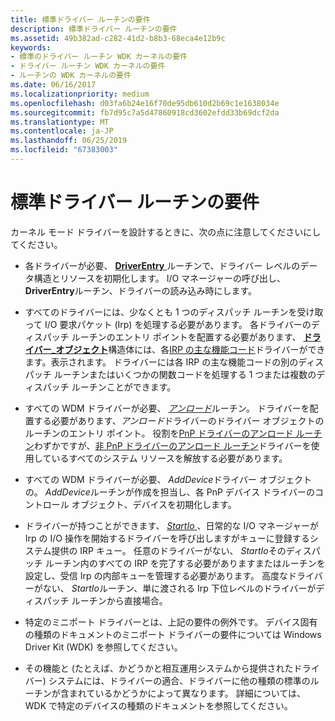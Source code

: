```yaml
---
title: 標準ドライバー ルーチンの要件
description: 標準ドライバー ルーチンの要件
ms.assetid: 49b382ad-c282-41d2-b8b3-68eca4e12b9c
keywords:
- 標準のドライバー ルーチン WDK カーネルの要件
- ドライバー ルーチン WDK カーネルの要件
- ルーチンの WDK カーネルの要件
ms.date: 06/16/2017
ms.localizationpriority: medium
ms.openlocfilehash: d03fa6b24e16f70de95db610d2b69c1e1638034e
ms.sourcegitcommit: fb7d95c7a5d47860918cd3602efdd33b69dcf2da
ms.translationtype: MT
ms.contentlocale: ja-JP
ms.lasthandoff: 06/25/2019
ms.locfileid: "67383003"
---
```

# <a name="standard-driver-routine-requirements"></a>標準ドライバー ルーチンの要件





カーネル モード ドライバーを設計するときに、次の点に注意してくださいにしてください。

-   各ドライバーが必要、 [ **DriverEntry** ](https://docs.microsoft.com/windows-hardware/drivers/ddi/content/wdm/nc-wdm-driver_initialize)ルーチンで、ドライバー レベルのデータ構造とリソースを初期化します。 I/O マネージャーの呼び出し、 **DriverEntry**ルーチン、ドライバーの読み込み時にします。

-   すべてのドライバーには、少なくとも 1 つのディスパッチ ルーチンを受け取って I/O 要求パケット (Irp) を処理する必要があります。 各ドライバーのディスパッチ ルーチンのエントリ ポイントを配置する必要があります、 [**ドライバー\_オブジェクト**](https://docs.microsoft.com/windows-hardware/drivers/ddi/content/wdm/ns-wdm-_driver_object)構造体には、各[IRP の主な機能コード](https://docs.microsoft.com/windows-hardware/drivers/kernel/irp-major-function-codes)ドライバーができます。表示されます。 ドライバーには各 IRP の主な機能コードの別のディスパッチ ルーチンまたはいくつかの関数コードを処理する 1 つまたは複数のディスパッチ ルーチンことができます。

-   すべての WDM ドライバーが必要、 [*アンロード*](https://docs.microsoft.com/windows-hardware/drivers/ddi/content/wdm/nc-wdm-driver_unload)ルーチン。 ドライバーを配置する必要があります、*アンロード*ドライバーのドライバー オブジェクトのルーチンのエントリ ポイント。 役割を[PnP ドライバーのアンロード ルーチン](pnp-driver-s-unload-routine.md)わずかですが、[非 PnP ドライバーのアンロード ルーチン](non-pnp-driver-s-unload-routine.md)ドライバーを使用しているすべてのシステム リソースを解放する必要があります。

-   すべての WDM ドライバーが必要、 *AddDevice*ドライバー オブジェクトの。 *AddDevice*ルーチンが作成を担当し、各 PnP デバイス ドライバーのコントロール オブジェクト、デバイスを初期化します。

-   ドライバーが持つことができます、 [ *StartIo* ](https://docs.microsoft.com/windows-hardware/drivers/ddi/content/wdm/nc-wdm-driver_startio) 、日常的な I/O マネージャーが Irp の I/O 操作を開始するドライバーを呼び出しますがキューに登録するシステム提供の IRP キュー。 任意のドライバーがない、 *StartIo*そのディスパッチ ルーチン内のすべての IRP を完了する必要がありますまたはルーチンを設定し、受信 Irp の内部キューを管理する必要があります。 高度なドライバーがない、 *StartIo*ルーチン、単に渡される Irp 下位レベルのドライバーがディスパッチ ルーチンから直接場合。

-   特定のミニポート ドライバーとは、上記の要件の例外です。 デバイス固有の種類のドキュメントのミニポート ドライバーの要件については Windows Driver Kit (WDK) を参照してください。

-   その機能と (たとえば、かどうかと相互運用システムから提供されたドライバー) システムには、ドライバーの適合、ドライバーに他の種類の標準のルーチンが含まれているかどうかによって異なります。 詳細については、WDK で特定のデバイスの種類のドキュメントを参照してください。

 

 




